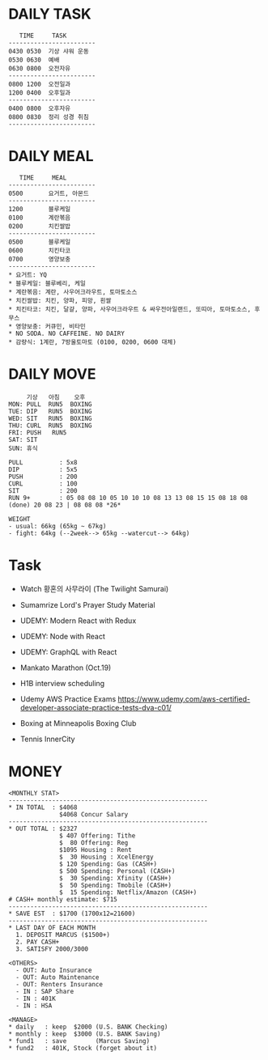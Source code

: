 # DAILY TASK
  ```
     TIME     TASK
  ------------------------
  0430 0530  기상 샤워 운동
  0530 0630  예배
  0630 0800  오전자유
  ------------------------
  0800 1200  오전일과
  1200 0400  오후일과
  ------------------------
  0400 0800  오후자유
  0800 0830  정리 성경 취침     
  ------------------------
  ```
  
  # DAILY MEAL
  ```
     TIME     MEAL
  ------------------------
  0500       요거트, 아몬드
  ------------------------
  1200       블루케일
  0100       계란볶음
  0200       치킨쌀밥
  ------------------------
  0500       블루케일
  0600       치킨타코
  0700       영양보충
  ------------------------
  * 요거트: YQ
  * 블루케일: 블루베리, 케일
  * 계란볶음: 계란, 사우어크라우트, 토마토소스
  * 치킨쌀밥: 치킨, 양파, 피망, 흰쌀
  * 치킨타코: 치킨, 달걀, 양파, 사우어크라우트 & 싸우전아일랜드, 또띠아, 토마토소스, 후무스
  * 영양보충: 커큐민, 비타민
  * NO SODA. NO CAFFEINE. NO DAIRY
  * 감량식: 1계란, 7방울토마토 (0100, 0200, 0600 대체)
  ```

# DAILY MOVE
  ```
       기상   아침    오후
  MON: PULL  RUN5  BOXING
  TUE: DIP   RUN5  BOXING
  WED: SIT   RUN5  BOXING
  THU: CURL  RUN5  BOXING
  FRI: PUSH   RUN5
  SAT: SIT
  SUN: 휴식
  
  PULL          : 5x8
  DIP           : 5x5
  PUSH          : 200
  CURL          : 100
  SIT           : 200
  RUN 9+        : 05 08 08 10 05 10 10 10 08 13 13 08 15 15 08 18 08 (done) 20 08 23 | 08 08 08 *26*
  
  WEIGHT
  - usual: 66kg (65kg ~ 67kg)
  - fight: 64kg (--2week--> 65kg --watercut--> 64kg)
  ```

# Task
* Watch 황혼의 사무라이 (The Twilight Samurai)
* Sumamrize Lord's Prayer Study Material
* UDEMY: Modern React with Redux
* UDEMY: Node with React
* UDEMY: GraphQL with React

* Mankato Marathon (Oct.19)
* H1B interview scheduling
* Udemy AWS Practice Exams https://www.udemy.com/aws-certified-developer-associate-practice-tests-dva-c01/
* Boxing at Minneapolis Boxing Club
* Tennis InnerCity
  
# MONEY
```
<MONTHLY STAT>
-------------------------------------------------------
* IN TOTAL  : $4068
              $4068 Concur Salary
-------------------------------------------------------
* OUT TOTAL : $2327
              $ 407 Offering: Tithe
              $  80 Offering: Reg
              $1095 Housing : Rent
              $  30 Housing : XcelEnergy
              $ 120 Spending: Gas (CASH+)
              $ 500 Spending: Personal (CASH+)
              $  30 Spending: Xfinity (CASH+)
              $  50 Spending: Tmobile (CASH+)
              $  15 Spending: Netflix/Amazon (CASH+)
# CASH+ monthly estimate: $715
-------------------------------------------------------
* SAVE EST  : $1700 (1700x12=21600)
-------------------------------------------------------
* LAST DAY OF EACH MONTH
  1. DEPOSIT MARCUS ($1500+)
  2. PAY CASH+
  3. SATISFY 2000/3000
              
<OTHERS>
  - OUT: Auto Insurance
  - OUT: Auto Maintenance
  - OUT: Renters Insurance
  - IN : SAP Share
  - IN : 401K
  - IN : HSA

<MANAGE>
* daily   : keep  $2000 (U.S. BANK Checking)
* monthly : keep  $3000 (U.S. BANK Saving)
* fund1   : save        (Marcus Saving)
* fund2   : 401K, Stock (forget about it)
```
